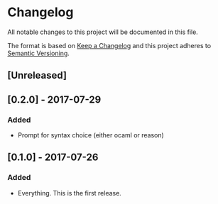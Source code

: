# Changelog
All notable changes to this project will be documented in this file.

The format is based on [Keep a Changelog](http://keepachangelog.com/en/1.0.0/)
and this project adheres to [Semantic Versioning](http://semver.org/spec/v2.0.0.html).

## [Unreleased]

## [0.2.0] - 2017-07-29
### Added
 - Prompt for syntax choice (either ocaml or reason)

## [0.1.0] - 2017-07-26
### Added
 - Everything. This is the first release.
